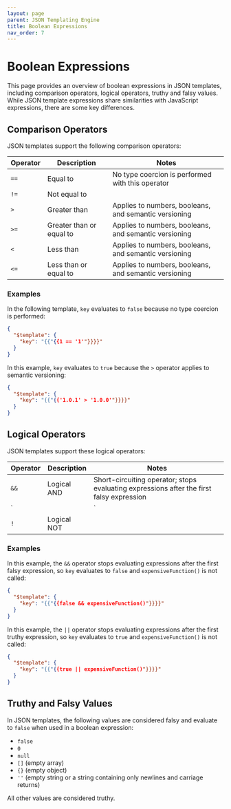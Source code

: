```yaml
---
layout: page
parent: JSON Templating Engine
title: Boolean Expressions
nav_order: 7
---
```


# Boolean Expressions

This page provides an overview of boolean expressions in JSON templates, including comparison operators, logical operators, truthy and falsy values. While JSON template expressions share similarities with JavaScript expressions, there are some key differences.

## Comparison Operators

JSON templates support the following comparison operators:

| Operator | Description              | Notes                                                 |
| -------- | ------------------------ | ----------------------------------------------------- |
| `==`     | Equal to                 | No type coercion is performed with this operator      |
| `!=`     | Not equal to             |                                                       |
| `>`      | Greater than             | Applies to numbers, booleans, and semantic versioning |
| `>=`     | Greater than or equal to | Applies to numbers, booleans, and semantic versioning |
| `<`      | Less than                | Applies to numbers, booleans, and semantic versioning |
| `<=`     | Less than or equal to    | Applies to numbers, booleans, and semantic versioning |

### Examples

In the following template, `key` evaluates to `false` because no type coercion is performed:

```json
{
  "$template": {
    "key": "{{"{{1 == '1'"}}}}"
  }
}
```

In this example, `key` evaluates to `true` because the `>` operator applies to semantic versioning:

```json
{
  "$template": {
    "key": "{{"{{'1.0.1' > '1.0.0'"}}}}"
  }
}
```

## Logical Operators

JSON templates support these logical operators:

| Operator | Description | Notes                                                                                     |
| -------- | ----------- | ----------------------------------------------------------------------------------------- |
| `&&`     | Logical AND | Short-circuiting operator; stops evaluating expressions after the first falsy expression  |
| `||`     | Logical OR  | Short-circuiting operator; stops evaluating expressions after the first truthy expression |
| `!`      | Logical NOT |                                                                                           |

### Examples

In this example, the `&&` operator stops evaluating expressions after the first falsy expression, so `key` evaluates to `false` and `expensiveFunction()` is not called:

```json
{
  "$template": {
    "key": "{{"{{false && expensiveFunction()"}}}}"
  }
}
```

In this example, the `||` operator stops evaluating expressions after the first truthy expression, so `key` evaluates to `true` and `expensiveFunction()` is not called:

```json
{
  "$template": {
    "key": "{{"{{true || expensiveFunction()"}}}}"
  }
}
```

## Truthy and Falsy Values

In JSON templates, the following values are considered falsy and evaluate to `false` when used in a boolean expression:

- `false`
- `0`
- `null`
- `[]` (empty array)
- `{}` (empty object)
- `''` (empty string or a string containing only newlines and carriage returns)

All other values are considered truthy.